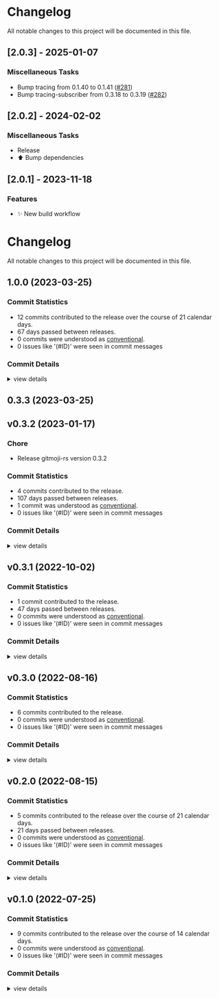 # Changelog

All notable changes to this project will be documented in this file.

## [2.0.3] - 2025-01-07

### Miscellaneous Tasks

- Bump tracing from 0.1.40 to 0.1.41 ([#281](https://github.com/ilaborie/gitmoji-rs/pull/281))
- Bump tracing-subscriber from 0.3.18 to 0.3.19 ([#282](https://github.com/ilaborie/gitmoji-rs/pull/282))

<!-- generated by git-cliff -->
## [2.0.2] - 2024-02-02

### Miscellaneous Tasks

- Release
- ⬆️ Bump dependencies

<!-- generated by git-cliff -->
## [2.0.1] - 2023-11-18

### Features

- ✨ New build workflow

<!-- generated by git-cliff -->
# Changelog
All notable changes to this project will be documented in this file.


## 1.0.0 (2023-03-25)

### Commit Statistics

<csr-read-only-do-not-edit/>

 - 12 commits contributed to the release over the course of 21 calendar days.
 - 67 days passed between releases.
 - 0 commits were understood as [conventional](https://www.conventionalcommits.org).
 - 0 issues like '(#ID)' were seen in commit messages

### Commit Details

<csr-read-only-do-not-edit/>

<details><summary>view details</summary>

 * **Uncategorized**
    - Adjusting changelogs prior to release of gitmoji-rs v0.3.3 ([`ba0b4de`](https://github.com/ilaborie/gitmoji-rs/commit/ba0b4deafa5fb6ae8c654d1e9fcb23be294dfe23))
    - Adjusting changelogs prior to release of gitmoji-rs v0.3.3 ([`53131f2`](https://github.com/ilaborie/gitmoji-rs/commit/53131f22b91dcc778e2b9d40554d122741a86d99))
    - 📝 Update changelogs ([`13991ee`](https://github.com/ilaborie/gitmoji-rs/commit/13991ee6b0898ada985252da974624c8d1a3ca32))
    - ✨ Check that the stage is not empty before commit ([`17445d5`](https://github.com/ilaborie/gitmoji-rs/commit/17445d5a4ae784e82a5dc7401f90943e61ae57a6))
    - 💥 Add a git specific error ([`82c96db`](https://github.com/ilaborie/gitmoji-rs/commit/82c96db1fb829d7597c64c9e6d3ec2b081dbfd80))
    - ⬆️ Bump dependencies ([`a3cc629`](https://github.com/ilaborie/gitmoji-rs/commit/a3cc629283c2ab6730c5591a9584994226985291))
    - Adjusting changelogs prior to release of gitmoji-rs v0.3.3 ([`078e3eb`](https://github.com/ilaborie/gitmoji-rs/commit/078e3ebfc113a54c21cfbedf8b560bda81487aab))
    - Adjusting changelogs prior to release of gitmoji-rs v0.3.3 ([`5efd804`](https://github.com/ilaborie/gitmoji-rs/commit/5efd804f0129ec1917722fa8fe80dfc6fb95e475))
    - 🎨 remove obsolete cargo section ([`a277c5d`](https://github.com/ilaborie/gitmoji-rs/commit/a277c5d92930522d3b47b9610c64a0d5b81b3f0e))
    - Adjusting changelogs prior to release of gitmoji-rs v0.3.3 ([`e6fe9bb`](https://github.com/ilaborie/gitmoji-rs/commit/e6fe9bbb5791085a461c1b84ef867a8ae11ec648))
    - 📝 Use cargo smart-release changelog ([`b19e66a`](https://github.com/ilaborie/gitmoji-rs/commit/b19e66a2665bce37fc873eb4fb8a7eee0fa25c59))
    - ⬆️ Replace toml by toml_edit ([`9bc4dbd`](https://github.com/ilaborie/gitmoji-rs/commit/9bc4dbd1aedee89c99819a72cf35ede17287dd71))
</details>

## 0.3.3 (2023-03-25)

## v0.3.2 (2023-01-17)

<csr-id-d02150b5077798024083f9762944dd6479270cb1/>

### Chore

 - <csr-id-d02150b5077798024083f9762944dd6479270cb1/> Release gitmoji-rs version 0.3.2

### Commit Statistics

<csr-read-only-do-not-edit/>

 - 4 commits contributed to the release.
 - 107 days passed between releases.
 - 1 commit was understood as [conventional](https://www.conventionalcommits.org).
 - 0 issues like '(#ID)' were seen in commit messages

### Commit Details

<csr-read-only-do-not-edit/>

<details><summary>view details</summary>

 * **Uncategorized**
    - 🔖 Release gitmoji-rs version 0.3.2 ([`c03b974`](https://github.com/ilaborie/gitmoji-rs/commit/c03b9748c3d4034a8d6e60c9987fa052f717cb28))
    - Release gitmoji-rs version 0.3.2 ([`d02150b`](https://github.com/ilaborie/gitmoji-rs/commit/d02150b5077798024083f9762944dd6479270cb1))
    - 💚 Remove check semver version actions ([`aca8f8d`](https://github.com/ilaborie/gitmoji-rs/commit/aca8f8d39db3cec039b85793d66dc4ed55ce47be))
    - ⬆️ Bump dependencies ([`439335a`](https://github.com/ilaborie/gitmoji-rs/commit/439335a9d37eab2caa92bb39b5cc565eecb8d287))
</details>

## v0.3.1 (2022-10-02)

### Commit Statistics

<csr-read-only-do-not-edit/>

 - 1 commit contributed to the release.
 - 47 days passed between releases.
 - 0 commits were understood as [conventional](https://www.conventionalcommits.org).
 - 0 issues like '(#ID)' were seen in commit messages

### Commit Details

<csr-read-only-do-not-edit/>

<details><summary>view details</summary>

 * **Uncategorized**
    - ✨ Bump dependencies (clap v4) ([`6686dbf`](https://github.com/ilaborie/gitmoji-rs/commit/6686dbf8d64e907190b0c4e9b30461ab6b5c3358))
</details>

## v0.3.0 (2022-08-16)

### Commit Statistics

<csr-read-only-do-not-edit/>

 - 6 commits contributed to the release.
 - 0 commits were understood as [conventional](https://www.conventionalcommits.org).
 - 0 issues like '(#ID)' were seen in commit messages

### Commit Details

<csr-read-only-do-not-edit/>

<details><summary>view details</summary>

 * **Uncategorized**
    - Wip ([`dd3d0b2`](https://github.com/ilaborie/gitmoji-rs/commit/dd3d0b2b520d5547f7b5726348d781138644b0b3))
    - 🔖 Version 0.3.0 ([`5cb2fe5`](https://github.com/ilaborie/gitmoji-rs/commit/5cb2fe5772b67666f85906374eda9a7240e80109))
    - ✨ Add completion command ([`2c46a1f`](https://github.com/ilaborie/gitmoji-rs/commit/2c46a1f277a82fe1618e7d225c7e7c24318992f8))
    - ✨ Allow local configuration ([`66b1945`](https://github.com/ilaborie/gitmoji-rs/commit/66b1945696fcff03a021ce141cda321dc9897b59))
    - :sparkles: Add `--all` and `--amend` flag for commit ([`019710d`](https://github.com/ilaborie/gitmoji-rs/commit/019710db5783f6e38f7691676c32a105f641319d))
    - :sparkles: Allow changing the URL during update ([`5ae7204`](https://github.com/ilaborie/gitmoji-rs/commit/5ae7204f193d249be7b9afbd3a31181a6a411771))
</details>

## v0.2.0 (2022-08-15)

### Commit Statistics

<csr-read-only-do-not-edit/>

 - 5 commits contributed to the release over the course of 21 calendar days.
 - 21 days passed between releases.
 - 0 commits were understood as [conventional](https://www.conventionalcommits.org).
 - 0 issues like '(#ID)' were seen in commit messages

### Commit Details

<csr-read-only-do-not-edit/>

<details><summary>view details</summary>

 * **Uncategorized**
    - :bookmark: v0.2.0 ([`583ea19`](https://github.com/ilaborie/gitmoji-rs/commit/583ea19e7ac3dd04eceea5124af9b619d5e18a3f))
    - :white_check_mark: Added some tests ([`46d0e8c`](https://github.com/ilaborie/gitmoji-rs/commit/46d0e8cb29265a27a195356b13b5c34e12bd4909))
    - :construction_worker: Improve CI ([`7b5580c`](https://github.com/ilaborie/gitmoji-rs/commit/7b5580c9612c6cc197de6616c923270fc79bf9dd))
    - 📝 Update README ([`9cd01fe`](https://github.com/ilaborie/gitmoji-rs/commit/9cd01fe2c166bba0ee1edd4c41b97ce3eb21200c))
    - 📝 Update Cargo.toml ([`7b36fb6`](https://github.com/ilaborie/gitmoji-rs/commit/7b36fb604ef735a996e9f184da100d0be1b6533a))
</details>

## v0.1.0 (2022-07-25)

### Commit Statistics

<csr-read-only-do-not-edit/>

 - 9 commits contributed to the release over the course of 14 calendar days.
 - 0 commits were understood as [conventional](https://www.conventionalcommits.org).
 - 0 issues like '(#ID)' were seen in commit messages

### Commit Details

<csr-read-only-do-not-edit/>

<details><summary>view details</summary>

 * **Uncategorized**
    - 📝 Changelog for v0.1.0 ([`8c69639`](https://github.com/ilaborie/gitmoji-rs/commit/8c69639413cb5004161e313da93d0dd588b3300d))
    - 🔧 Disable bloat workflow ([`6e5016e`](https://github.com/ilaborie/gitmoji-rs/commit/6e5016e2fe03a02cc80c5c49566e93ed5dd2cce8))
    - 🐛 Fix release workflow ([`6e20344`](https://github.com/ilaborie/gitmoji-rs/commit/6e2034456163d00b6575737895080e8438a91718))
    - Merge pull request #7 from ilaborie/fix/workflows ([`bbce2f0`](https://github.com/ilaborie/gitmoji-rs/commit/bbce2f0ea255197e4cd3edb122752ad70a4612a1))
    - :bug: Fix Workflows ([`17fedbc`](https://github.com/ilaborie/gitmoji-rs/commit/17fedbcf58dd9817019934076f7280b3d9aa3e89))
    - Merge pull request #6 from ilaborie/feature/issues-templates ([`321d5f6`](https://github.com/ilaborie/gitmoji-rs/commit/321d5f6c4f1ceb7998ea40c419436216078a3c46))
    - 🔧 Update issue templates ([`6032593`](https://github.com/ilaborie/gitmoji-rs/commit/60325939693340e8b60af70a01caef5740d2a962))
    - 🚀 Initial version ([`31f4ee1`](https://github.com/ilaborie/gitmoji-rs/commit/31f4ee177c0da4ee5ed7c3e2ffb429be5ed1102c))
    - Empty ([`a1ca851`](https://github.com/ilaborie/gitmoji-rs/commit/a1ca851cf458c8f60067bc75c9ed41c834861d45))
</details>

